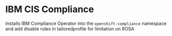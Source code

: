 IBM CIS Compliance
===============================================================================
Installs IBM Compliance Operator into the `openshift-compliance` namespace and add disable rules in tailoredprofile for limitation on ROSA